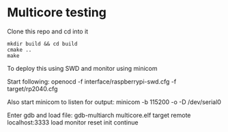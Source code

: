 

Multicore testing
=========

Clone this repo and cd into it

```
mkdir build && cd build
cmake ..
make
```

To deploy this using SWD and monitor using minicom

Start following:
openocd -f interface/raspberrypi-swd.cfg -f target/rp2040.cfg

Also start minicom to listen for output:
minicom -b 115200 -o -D /dev/serial0

Enter gdb and load file:
gdb-multiarch multicore.elf
target remote localhost:3333
load
monitor reset init
continue



